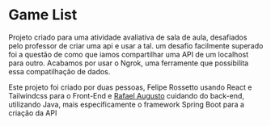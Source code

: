 # Game List
Projeto criado para uma atividade avaliativa de sala de aula, desafiados pelo professor de criar uma api e usar a tal.
um desafio facilmente superado foi a questão de como que iamos compartilhar uma API de um localhost para outro. Acabamos por usar o Ngrok, uma ferramente que possibilita essa compatilhação de dados.

Este projeto foi criado por duas pessoas, Felipe Rossetto usando React e Tailwindcss para o Front-End e [Rafael Augusto](https://github.com/RafaelAugustoR) cuidando do back-end, utilizando Java, mais especificamente o framework Spring Boot para a criação da API

